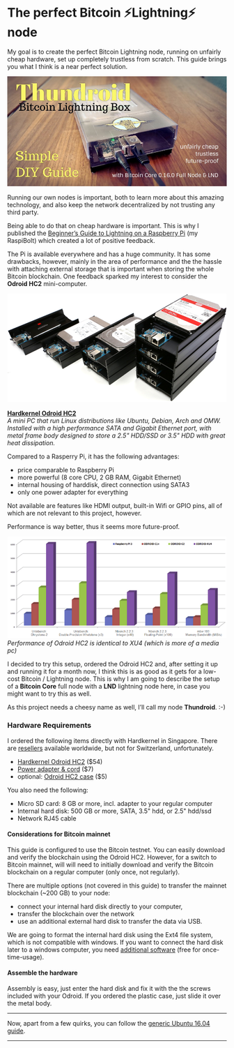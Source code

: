 # The perfect Bitcoin ⚡️Lightning️⚡ node

My goal is to create the perfect Bitcoin Lightning node, running on unfairly cheap hardware, set up completely trustless from scratch. This guide brings you what I think is a near perfect solution.

![img](images\thundroid_banner.jpg)

Running our own nodes is important, both to learn more about this amazing technology, and also keep the network decentralized by not trusting any third party.

Being able to do that on cheap hardware is important. This is why I published the [Beginner’s Guide to Lightning on a Raspberry Pi](../raspibolt/README.md) (my RaspiBolt) which created a lot of positive feedback.

The Pi is available everywhere and has a huge community. It has some drawbacks, however, mainly in the area of performance and the the hassle with attaching external storage that is important when storing the whole Bitcoin blockchain. One feedback sparked my interest to consider the **Odroid HC2** mini-computer.



![droid_hc2_stacke](images\odroid_hc2_stacked.jpg)

[**Hardkernel Odroid HC2**](http://www.hardkernel.com/main/products/prdt_info.php)  
*A mini PC that run Linux distributions like Ubuntu, Debian, Arch and OMW. Installed with a high performance SATA and Gigabit Ethernet port, with metal frame body designed to store a 2.5" HDD/SSD or 3.5" HDD with great heat dissipation.* 





Compared to a Rasperry Pi, it has the following advantages:

* price comparable to Raspberry Pi
* more powerful (8 core CPU, 2 GB RAM, Gigabit Ethernet)
* internal housing of harddisk, direct connection using SATA3
* only one power adapter for everything

Not available are features like HDMI output, built-in Wifi or GPIO pins, all of which are not relevant to this project, however.

Performance is way better, thus it seems more future-proof.

![img](images\odroid_hc2_performance.png)*Performance of Odroid HC2 is identical to XU4 (which is more of a media pc)*

I decided to try this setup, ordered the Odroid HC2 and, after setting it up and running it for a month now, I think this is as good as it gets for a low-cost Bitcoin / Lightning node. This is why I am going to describe the setup of a **Bitcoin Core** full node with a **LND** lightning node here, in case you might want to try this as well.

As this project needs a cheesy name as well, I’ll call my node **Thundroid**. :-)

### **Hardware Requirements**

I ordered the following items directly with Hardkernel in Singapore. There are [resellers](http://www.hardkernel.com/main/distributor.php) available worldwide, but not for Switzerland, unfortunately.

* [Hardkernel Odroid HC2](http://www.hardkernel.com/main/products/prdt_info.php?g_code=G151505170472) ($54)
* [Power adapter & cord](http://www.hardkernel.com/main/products/prdt_info.php?g_code=G151578376044) ($7)
* optional: [Odroid HC2 case](http://www.hardkernel.com/main/products/prdt_info.php?g_code=G151596669222) ($5)

You also need the following:

* Micro SD card: 8 GB or more, incl. adapter to your regular computer
* Internal hard disk: 500 GB or more, SATA, 3.5" hdd, or 2.5" hdd/ssd
* Network RJ45 cable

#### Considerations for Bitcoin mainnet

This guide is configured to use the Bitcoin testnet. You can easily download and verify the blockchain using the Odroid HC2. However, for a switch to Bitcoin mainnet, will will need to initially download and verify the Bitcoin blockchain on a regular computer (only once, not regularly).

There are multiple options (not covered in this guide) to transfer the mainnet blockchain (~200 GB) to your node:

* connect your internal hard disk directly to your computer,
* transfer the blockchain over the network
* use an additional external hard disk to transfer the data via USB.

We are going to format the internal hard disk using the Ext4 file system, which is not compatible with windows. If you want to connect the hard disk later to a windows computer, you need [additional software](http://www.paragon-drivers.com/extfs-windows/) (free for once-time-usage).

#### Assemble the hardware

Assembly is easy, just enter the hard disk and fix it with the the screws included with your Odroid. If you ordered the plastic case, just slide it over the metal body.



---

Now, apart from a few quirks, you can follow the [generic Ubuntu 16.04 guide](README.md).

---







